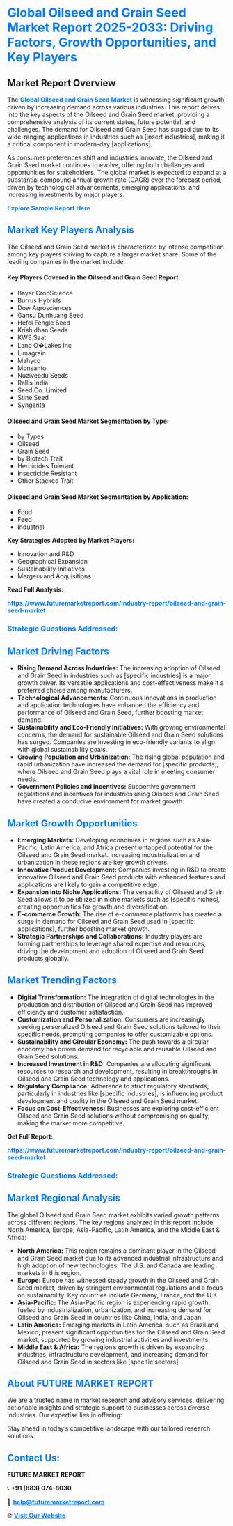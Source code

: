 <h1 style="color: #007BFF;">Global Oilseed and Grain Seed Market Report 2025-2033: Driving Factors, Growth Opportunities, and Key Players</h1>

<section id="overview">
<h2>Market Report Overview</h2>
<p>The <a href="https://www.futuremarketreport.com/industry-report/oilseed-and-grain-seed-market" style="color: #007BFF; text-decoration: none;"><strong>Global Oilseed and Grain Seed Market</strong></a> is witnessing significant growth, driven by increasing demand across various industries. This report delves into the key aspects of the Oilseed and Grain Seed market, providing a comprehensive analysis of its current status, future potential, and challenges. The demand for Oilseed and Grain Seed has surged due to its wide-ranging applications in industries such as [insert industries], making it a critical component in modern-day [applications].</p>
<p>As consumer preferences shift and industries innovate, the Oilseed and Grain Seed market continues to evolve, offering both challenges and opportunities for stakeholders. The global market is expected to expand at a substantial compound annual growth rate (CAGR) over the forecast period, driven by technological advancements, emerging applications, and increasing investments by major players.</p>
</section>

<section id="overview">
<p><a href="https://www.futuremarketreport.com/request-sample/reportId=63160" style="color: #007BFF; text-decoration: none;"><strong>Explore Sample Report Here</strong></a></p>
</section>

<section id="key-players">
<h2 style="color: #007BFF;">Market Key Players Analysis</h2>
<p>The Oilseed and Grain Seed market is characterized by intense competition among key players striving to capture a larger market share. Some of the leading companies in the market include:</p>
<h4>Key Players Covered in the Oilseed and Grain Seed Report:</h4>
<ul><li>Bayer CropScience</li><li>Burrus Hybrids</li><li>Dow Agrosciences</li><li>Gansu Dunhuang Seed</li><li>Hefei Fengle Seed</li><li>Krishidhan Seeds</li><li>KWS Saat</li><li>Land O�Lakes Inc</li><li>Limagrain</li><li>Mahyco</li><li>Monsanto</li><li>Nuziveedu Seeds</li><li>Rallis India</li><li>Seed Co. Limited</li><li>Stine Seed</li><li>Syngenta</li></ul>
<h4>Oilseed and Grain Seed Market Segmentation by Type:</h4>
<ul><li>by Types</li><li>Oilseed</li><li>Grain Seed</li><li>by Biotech Trait</li><li>Herbicides Tolerant</li><li>Insecticide Resistant</li><li>Other Stacked Trait</li></ul>

<h4>Oilseed and Grain Seed Market Segmentation by Application:</h4>
<ul><li>Food</li><li>Feed</li><li>Industrial</li></ul>
<p><strong>Key Strategies Adopted by Market Players:</strong></p>
<ul>
<li>Innovation and R&D</li>
<li>Geographical Expansion</li>
<li>Sustainability Initiatives</li>
<li>Mergers and Acquisitions</li>
</ul>
</section>

<section>
<p><strong>Read Full Analysis: </strong></p><a href="https://www.futuremarketreport.com/industry-report/oilseed-and-grain-seed-market" style="color: #007BFF; text-decoration: none;"><strong>https://www.futuremarketreport.com/industry-report/oilseed-and-grain-seed-market</strong></a>
<h3 style="color: #007BFF;">Strategic Questions Addressed:</h3>
</section>

<section id="driving-factors">
<h2 style="color: #007BFF;">Market Driving Factors</h2>
<ul>
<li><strong>Rising Demand Across Industries:</strong> The increasing adoption of Oilseed and Grain Seed in industries such as [specific industries] is a major growth driver. Its versatile applications and cost-effectiveness make it a preferred choice among manufacturers.</li>
<li><strong>Technological Advancements:</strong> Continuous innovations in production and application technologies have enhanced the efficiency and performance of Oilseed and Grain Seed, further boosting market demand.</li>
<li><strong>Sustainability and Eco-Friendly Initiatives:</strong> With growing environmental concerns, the demand for sustainable Oilseed and Grain Seed solutions has surged. Companies are investing in eco-friendly variants to align with global sustainability goals.</li>
<li><strong>Growing Population and Urbanization:</strong> The rising global population and rapid urbanization have increased the demand for [specific products], where Oilseed and Grain Seed plays a vital role in meeting consumer needs.</li>
<li><strong>Government Policies and Incentives:</strong> Supportive government regulations and incentives for industries using Oilseed and Grain Seed have created a conducive environment for market growth.</li>
</ul>
</section>

<section id="growth-opportunities">
<h2 style="color: #007BFF;">Market Growth Opportunities</h2>
<ul>
<li><strong>Emerging Markets:</strong> Developing economies in regions such as Asia-Pacific, Latin America, and Africa present untapped potential for the Oilseed and Grain Seed market. Increasing industrialization and urbanization in these regions are key growth drivers.</li>
<li><strong>Innovative Product Development:</strong> Companies investing in R&D to create innovative Oilseed and Grain Seed products with enhanced features and applications are likely to gain a competitive edge.</li>
<li><strong>Expansion into Niche Applications:</strong> The versatility of Oilseed and Grain Seed allows it to be utilized in niche markets such as [specific niches], creating opportunities for growth and diversification.</li>
<li><strong>E-commerce Growth:</strong> The rise of e-commerce platforms has created a surge in demand for Oilseed and Grain Seed used in [specific applications], further boosting market growth.</li>
<li><strong>Strategic Partnerships and Collaborations:</strong> Industry players are forming partnerships to leverage shared expertise and resources, driving the development and adoption of Oilseed and Grain Seed products globally.</li>
</ul>
</section>

<section id="trending-factors">
<h2 style="color: #007BFF;">Market Trending Factors</h2>
<ul>
<li><strong>Digital Transformation:</strong> The integration of digital technologies in the production and distribution of Oilseed and Grain Seed has improved efficiency and customer satisfaction.</li>
<li><strong>Customization and Personalization:</strong> Consumers are increasingly seeking personalized Oilseed and Grain Seed solutions tailored to their specific needs, prompting companies to offer customizable options.</li>
<li><strong>Sustainability and Circular Economy:</strong> The push towards a circular economy has driven demand for recyclable and reusable Oilseed and Grain Seed solutions.</li>
<li><strong>Increased Investment in R&D:</strong> Companies are allocating significant resources to research and development, resulting in breakthroughs in Oilseed and Grain Seed technology and applications.</li>
<li><strong>Regulatory Compliance:</strong> Adherence to strict regulatory standards, particularly in industries like [specific industries], is influencing product development and quality in the Oilseed and Grain Seed market.</li>
<li><strong>Focus on Cost-Effectiveness:</strong> Businesses are exploring cost-efficient Oilseed and Grain Seed solutions without compromising on quality, making the market more competitive.</li>
</ul>
</section>

<section>
<p><strong>Get Full Report: </strong></p><a href="https://www.futuremarketreport.com/industry-report/oilseed-and-grain-seed-market" style="color: #007BFF; text-decoration: none;"><strong>https://www.futuremarketreport.com/industry-report/oilseed-and-grain-seed-market</strong></a>
<h3 style="color: #007BFF;">Strategic Questions Addressed:</h3>
</section>


<section id="regional-analysis">
<h2 style="color: #007BFF;">Market Regional Analysis</h2>
<p>The global Oilseed and Grain Seed market exhibits varied growth patterns across different regions. The key regions analyzed in this report include North America, Europe, Asia-Pacific, Latin America, and the Middle East & Africa:</p>
<ul>
<li><strong>North America:</strong> This region remains a dominant player in the Oilseed and Grain Seed market due to its advanced industrial infrastructure and high adoption of new technologies. The U.S. and Canada are leading markets in this region.</li>
<li><strong>Europe:</strong> Europe has witnessed steady growth in the Oilseed and Grain Seed market, driven by stringent environmental regulations and a focus on sustainability. Key countries include Germany, France, and the U.K.</li>
<li><strong>Asia-Pacific:</strong> The Asia-Pacific region is experiencing rapid growth, fueled by industrialization, urbanization, and increasing demand for Oilseed and Grain Seed in countries like China, India, and Japan.</li>
<li><strong>Latin America:</strong> Emerging markets in Latin America, such as Brazil and Mexico, present significant opportunities for the Oilseed and Grain Seed market, supported by growing industrial activities and investments.</li>
<li><strong>Middle East & Africa:</strong> The region’s growth is driven by expanding industries, infrastructure development, and increasing demand for Oilseed and Grain Seed in sectors like [specific sectors].</li>
</ul>
</section>

<footer>
<h2 style="color: #007BFF;">About FUTURE MARKET REPORT</h2>
<p>We are a trusted name in market research and advisory services, delivering actionable insights and strategic support to businesses across diverse industries. Our expertise lies in offering:</p>

<p>Stay ahead in today’s competitive landscape with our tailored research solutions.</p>

<h2 style="color: #007BFF;">Contact Us:</h2>
<p><strong>FUTURE MARKET REPORT</strong></p>
<p>📞 <strong>+91 (883) 074-8030</strong></p>
<p>📧 <strong><a href="mailto:help@futuremarketreport.com" style="color: #007BFF;">help@futuremarketreport.com</a></strong></p>
<p>🌐 <strong><a href="https://www.futuremarketreport.com/" style="color: #007BFF;">Visit Our Website</a></strong></p>
</footer>